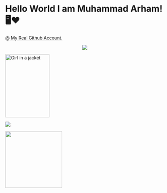 <h1> Hello World I am Muhammad Arham!🖥️❤️</h1>

@<a href="https://github.com/arhamansari11/"> My Real Github Account. </a>



<p align="center">
    <a href="https://github.com/Arhamansari27">
    <img src="https://skillicons.dev/icons?i=git,kubernetes,docker,c,vim" />
    </a>
</p>

<img src="https://encrypted-tbn0.gstatic.com/images?q=tbn:ANd9GcT6935wo8bLZh5FeafJEffqWKDOpNpx6UE5bg&s" alt="Girl in a jacket" width="140" height="200">


<a href="https://www.linkedin.com/in/arhamansari12/"> <img src="https://img.shields.io/badge/-Arham%20Ansari-0077B5?style=flat&logo=Linkedin&logoColor=white"/> </a>


<img height="180em" src="https://github-readme-stats-git-masterrstaa-rickstaa.vercel.app/api?username=iammar99&show_icons=true&theme=gotham&include_all_commits=true&count_private=true&hide_border=true"/>
